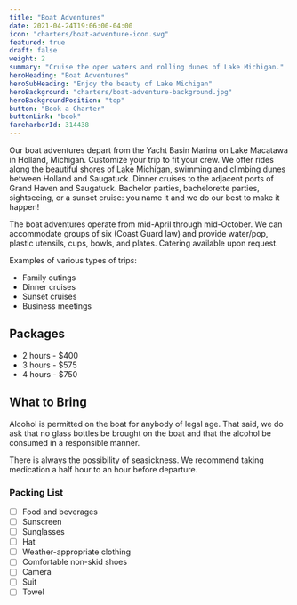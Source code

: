 ```yaml
---
title: "Boat Adventures"
date: 2021-04-24T19:06:00-04:00
icon: "charters/boat-adventure-icon.svg"
featured: true
draft: false
weight: 2
summary: "Cruise the open waters and rolling dunes of Lake Michigan."
heroHeading: "Boat Adventures"
heroSubHeading: "Enjoy the beauty of Lake Michigan"
heroBackground: "charters/boat-adventure-background.jpg"
heroBackgroundPosition: "top"
button: "Book a Charter"
buttonLink: "book"
fareharborId: 314438
---
```


Our boat adventures depart from the Yacht Basin Marina on Lake Macatawa in Holland, Michigan. Customize your trip to fit your crew. We offer rides along the beautiful shores of Lake Michigan, swimming and climbing dunes between Holland and Saugatuck. Dinner cruises to the adjacent ports of Grand Haven and Saugatuck. Bachelor parties, bachelorette parties, sightseeing, or a sunset cruise: you name it and we do our best to make it happen!

The boat adventures operate from mid-April through mid-October. We can accommodate groups of six (Coast Guard law) and provide water/pop, plastic utensils, cups, bowls, and plates. Catering available upon request.

Examples of various types of trips:

- Family outings
- Dinner cruises
- Sunset cruises
- Business meetings

## Packages

- 2 hours - $400
- 3 hours - $575
- 4 hours - $750

## What to Bring

Alcohol is permitted on the boat for anybody of legal age. That said, we do ask that no glass bottles be brought on the boat and that the alcohol be consumed in a responsible manner.

There is always the possibility of seasickness. We recommend taking medication a half hour to an hour before departure.

### Packing List

- [ ] Food and beverages
- [ ] Sunscreen
- [ ] Sunglasses
- [ ] Hat
- [ ] Weather-appropriate clothing
- [ ] Comfortable non-skid shoes
- [ ] Camera
- [ ] Suit
- [ ] Towel
